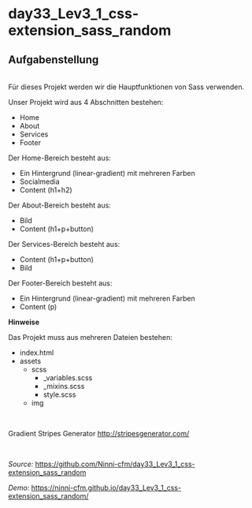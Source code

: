 # day33_Lev3_1_css-extension_sass_random

<h2>Aufgabenstellung</h2>

<br>
Für dieses Projekt werden wir die Hauptfunktionen von Sass verwenden.

Unser Projekt wird aus 4 Abschnitten bestehen:

-   Home
-   About
-   Services
-   Footer

Der Home-Bereich besteht aus:

-   Ein Hintergrund (linear-gradient) mit mehreren Farben
-   Socialmedia
-   Content (h1+h2)

Der About-Bereich besteht aus:

-   Bild
-   Content (h1+p+button)

Der Services-Bereich besteht aus:

-   Content (h1+p+button)
-   Bild

Der Footer-Bereich besteht aus:

-   Ein Hintergrund (linear-gradient) mit mehreren Farben
-   Content (p)

**Hinweise**

Das Projekt muss aus mehreren Dateien bestehen:

-   index.html
-   assets
    -   scss
        -   \_variables.scss
        -   \_mixins.scss
        -   style.scss
    -   img

<br>

Gradient Stripes Generator http://stripesgenerator.com/

<br>

_Source:_ https://github.com/Ninni-cfm/day33_Lev3_1_css-extension_sass_random

_Demo:_ https://ninni-cfm.github.io/day33_Lev3_1_css-extension_sass_random/
